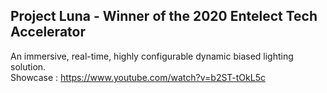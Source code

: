 ## Project Luna - Winner of the 2020 Entelect Tech Accelerator  
An immersive, real-time, highly configurable dynamic biased lighting solution.  
Showcase : https://www.youtube.com/watch?v=b2ST-tOkL5c  
